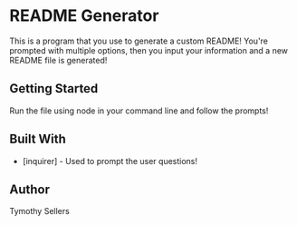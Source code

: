 # README Generator

This is a program that you use to generate a custom README! You're prompted with multiple options, then you input your information and a new README file is generated!

## Getting Started

Run the file using node in your command line and follow the prompts!

## Built With

* [inquirer] - Used to prompt the user questions!

## Author

Tymothy Sellers